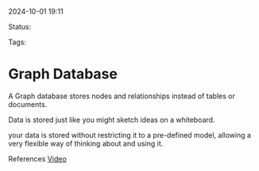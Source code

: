 2024-10-01 19:11

Status:

Tags:
# Graph Database

A Graph database stores nodes and relationships instead of tables or documents.

Data is stored just like you might sketch ideas on a whiteboard. 

your data is stored without restricting it to a pre-defined model, allowing a very flexible way of thinking about and using it.


References 
[Video](https://youtu.be/jFdEeJ-Ez1E)